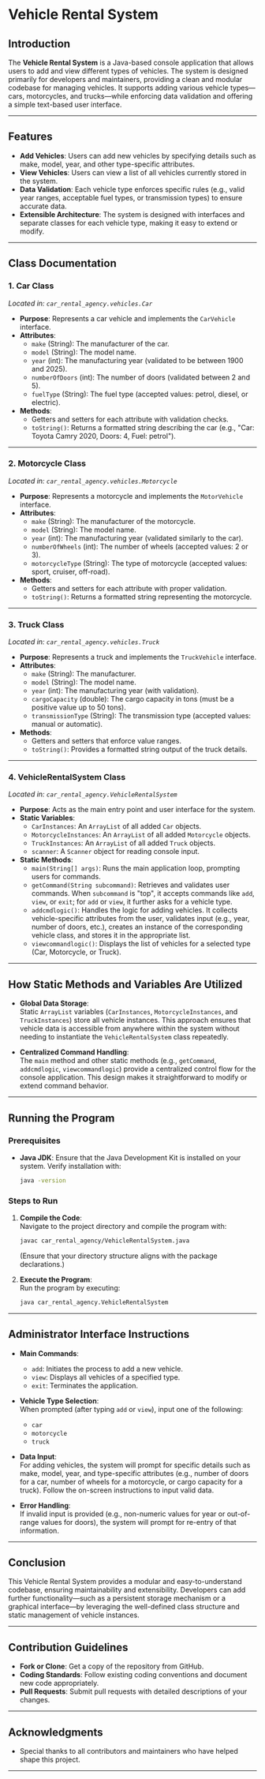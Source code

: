 # Vehicle Rental System

## Introduction

The **Vehicle Rental System** is a Java-based console application that allows users to add and view different types of vehicles. The system is designed primarily for developers and maintainers, providing a clean and modular codebase for managing vehicles. It supports adding various vehicle types—cars, motorcycles, and trucks—while enforcing data validation and offering a simple text-based user interface.

---

## Features

- **Add Vehicles**: Users can add new vehicles by specifying details such as make, model, year, and other type-specific attributes.
- **View Vehicles**: Users can view a list of all vehicles currently stored in the system.
- **Data Validation**: Each vehicle type enforces specific rules (e.g., valid year ranges, acceptable fuel types, or transmission types) to ensure accurate data.
- **Extensible Architecture**: The system is designed with interfaces and separate classes for each vehicle type, making it easy to extend or modify.

---

## Class Documentation

### 1. **Car Class**

_Located in: `car_rental_agency.vehicles.Car`_

- **Purpose**: Represents a car vehicle and implements the `CarVehicle` interface.
- **Attributes**:
  - `make` (String): The manufacturer of the car.
  - `model` (String): The model name.
  - `year` (int): The manufacturing year (validated to be between 1900 and 2025).
  - `numberOfDoors` (int): The number of doors (validated between 2 and 5).
  - `fuelType` (String): The fuel type (accepted values: petrol, diesel, or electric).
- **Methods**:
  - Getters and setters for each attribute with validation checks.
  - `toString()`: Returns a formatted string describing the car (e.g., "Car: Toyota Camry 2020, Doors: 4, Fuel: petrol").

---

### 2. **Motorcycle Class**

_Located in: `car_rental_agency.vehicles.Motorcycle`_

- **Purpose**: Represents a motorcycle and implements the `MotorVehicle` interface.
- **Attributes**:
  - `make` (String): The manufacturer of the motorcycle.
  - `model` (String): The model name.
  - `year` (int): The manufacturing year (validated similarly to the car).
  - `numberOfWheels` (int): The number of wheels (accepted values: 2 or 3).
  - `motorcycleType` (String): The type of motorcycle (accepted values: sport, cruiser, off-road).
- **Methods**:
  - Getters and setters for each attribute with proper validation.
  - `toString()`: Returns a formatted string representing the motorcycle.

---

### 3. **Truck Class**

_Located in: `car_rental_agency.vehicles.Truck`_

- **Purpose**: Represents a truck and implements the `TruckVehicle` interface.
- **Attributes**:
  - `make` (String): The manufacturer.
  - `model` (String): The model name.
  - `year` (int): The manufacturing year (with validation).
  - `cargoCapacity` (double): The cargo capacity in tons (must be a positive value up to 50 tons).
  - `transmissionType` (String): The transmission type (accepted values: manual or automatic).
- **Methods**:
  - Getters and setters that enforce value ranges.
  - `toString()`: Provides a formatted string output of the truck details.

---

### 4. **VehicleRentalSystem Class**

_Located in: `car_rental_agency.VehicleRentalSystem`_

- **Purpose**: Acts as the main entry point and user interface for the system.
- **Static Variables**:
  - `CarInstances`: An `ArrayList` of all added `Car` objects.
  - `MotorcycleInstances`: An `ArrayList` of all added `Motorcycle` objects.
  - `TruckInstances`: An `ArrayList` of all added `Truck` objects.
  - `scanner`: A `Scanner` object for reading console input.
- **Static Methods**:
  - `main(String[] args)`: Runs the main application loop, prompting users for commands.
  - `getCommand(String subcommand)`: Retrieves and validates user commands. When `subcommand` is "top", it accepts commands like `add`, `view`, or `exit`; for `add` or `view`, it further asks for a vehicle type.
  - `addcmdlogic()`: Handles the logic for adding vehicles. It collects vehicle-specific attributes from the user, validates input (e.g., year, number of doors, etc.), creates an instance of the corresponding vehicle class, and stores it in the appropriate list.
  - `viewcommandlogic()`: Displays the list of vehicles for a selected type (Car, Motorcycle, or Truck).

---

## How Static Methods and Variables Are Utilized

- **Global Data Storage**:  
  Static `ArrayList` variables (`CarInstances`, `MotorcycleInstances`, and `TruckInstances`) store all vehicle instances. This approach ensures that vehicle data is accessible from anywhere within the system without needing to instantiate the `VehicleRentalSystem` class repeatedly.

- **Centralized Command Handling**:  
  The `main` method and other static methods (e.g., `getCommand`, `addcmdlogic`, `viewcommandlogic`) provide a centralized control flow for the console application. This design makes it straightforward to modify or extend command behavior.

---

## Running the Program

### Prerequisites

- **Java JDK**: Ensure that the Java Development Kit is installed on your system. Verify installation with:
  ```bash
  java -version
  ```

### Steps to Run

1. **Compile the Code**:  
   Navigate to the project directory and compile the program with:

   ```bash
   javac car_rental_agency/VehicleRentalSystem.java
   ```

   (Ensure that your directory structure aligns with the package declarations.)

2. **Execute the Program**:  
   Run the program by executing:
   ```bash
   java car_rental_agency.VehicleRentalSystem
   ```

---

## Administrator Interface Instructions

- **Main Commands**:
  - `add`: Initiates the process to add a new vehicle.
  - `view`: Displays all vehicles of a specified type.
  - `exit`: Terminates the application.
- **Vehicle Type Selection**:  
  When prompted (after typing `add` or `view`), input one of the following:

  - `car`
  - `motorcycle`
  - `truck`

- **Data Input**:  
  For adding vehicles, the system will prompt for specific details such as make, model, year, and type-specific attributes (e.g., number of doors for a car, number of wheels for a motorcycle, or cargo capacity for a truck). Follow the on-screen instructions to input valid data.

- **Error Handling**:  
  If invalid input is provided (e.g., non-numeric values for year or out-of-range values for doors), the system will prompt for re-entry of that information.

---

## Conclusion

This Vehicle Rental System provides a modular and easy-to-understand codebase, ensuring maintainability and extensibility. Developers can add further functionality—such as a persistent storage mechanism or a graphical interface—by leveraging the well-defined class structure and static management of vehicle instances.

---

## Contribution Guidelines

- **Fork or Clone**: Get a copy of the repository from GitHub.
- **Coding Standards**: Follow existing coding conventions and document new code appropriately.
- **Pull Requests**: Submit pull requests with detailed descriptions of your changes.

---

## Acknowledgments

- Special thanks to all contributors and maintainers who have helped shape this project.

---
